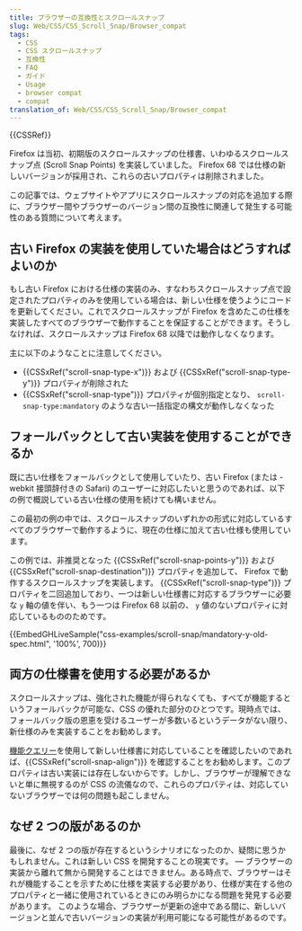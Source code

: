```yaml
---
title: ブラウザーの互換性とスクロールスナップ
slug: Web/CSS/CSS_Scroll_Snap/Browser_compat
tags:
  - CSS
  - CSS スクロールスナップ
  - 互換性
  - FAQ
  - ガイド
  - Usage
  - browser compat
  - compat
translation_of: Web/CSS/CSS_Scroll_Snap/Browser_compat
---
```

{{CSSRef}}

Firefox は当初、初期版のスクロールスナップの仕様書、いわゆるスクロールスナップ点 (Scroll Snap Points) を実装していました。 Firefox 68 では仕様の新しいバージョンが採用され、これらの古いプロパティは削除されました。

この記事では、ウェブサイトやアプリにスクロールスナップの対応を追加する際に、ブラウザー間やブラウザーのバージョン間の互換性に関連して発生する可能性のある質問について考えます。

## 古い Firefox の実装を使用していた場合はどうすればよいのか

もし古い Firefox における仕様の実装のみ、すなわちスクロールスナップ点で設定されたプロパティのみを使用している場合は、新しい仕様を使うようにコードを更新してください。これでスクロールスナップが Firefox を含めたこの仕様を実装したすべてのブラウザーで動作することを保証することができます。そうしなければ、スクロールスナップは Firefox 68 以降では動作しなくなります。

主に以下のようなことに注意してください。

- {{CSSxRef("scroll-snap-type-x")}} および {{CSSxRef("scroll-snap-type-y")}} プロパティが削除された
- {{CSSxRef("scroll-snap-type")}} プロパティが個別指定となり、 `scroll-snap-type:mandatory` のような古い一括指定の構文が動作しなくなった

## フォールバックとして古い実装を使用することができるか

既に古い仕様をフォールバックとして使用していたり、古い Firefox (または -webkit 接頭辞付きの Safari) のユーザーに対応したいと思うのであれば、以下の例で概説している古い仕様の使用を続けても構いません。

この最初の例の中では、スクロールスナップのいずれかの形式に対応しているすべてのブラウザーで動作するように、現在の仕様に加えて古い仕様も使用しています。

この例では、非推奨となった {{CSSxRef("scroll-snap-points-y")}} および {{CSSxRef("scroll-snap-destination")}} プロパティを追加して、 Firefox で動作するスクロールスナップを実装します。 {{CSSxRef("scroll-snap-type")}} プロパティを二回追加しており、一つは新しい仕様書に対応するブラウザーに必要な `y` 軸の値を伴い、もう一つは Firefox 68 以前の、 `y` 値のないプロパティに対応しているもののためです。

{{EmbedGHLiveSample("css-examples/scroll-snap/mandatory-y-old-spec.html", '100%', 700)}}

## 両方の仕様書を使用する必要があるか

スクロールスナップは、強化された機能が得られなくても、すべてが機能するというフォールバックが可能な、CSS の優れた部分のひとつです。現時点では、フォールバック版の恩恵を受けるユーザーが多数いるというデータがない限り、新仕様のみを実装することをお勧めします。

[機能クエリー](/ja/docs/Web/CSS/@supports)を使用して新しい仕様書に対応していることを確認したいのであれば、{{CSSxRef("scroll-snap-align")}} を確認することをお勧めします。このプロパティは古い実装には存在しないからです。しかし、ブラウザーが理解できないと単に無視するのが CSS の流儀なので、これらのプロパティは、対応していないブラウザーでは何の問題も起こしません。

## なぜ 2 つの版があるのか

最後に、なぜ 2 つの版が存在するというシナリオになったのか、疑問に思うかもしれません。これは新しい CSS を開発することの現実です。 — ブラウザーの実装から離れて無から開発することはできません。ある時点で、ブラウザーはそれが機能することを示すために仕様を実装する必要があり、仕様が実在する他のプロパティと一緒に使用されているときにのみ明らかになる問題を発見する必要があります。 このような場合、ブラウザーが更新の途中である間に、新しいバージョンと並んで古いバージョンの実装が利用可能になる可能性があるのです。
